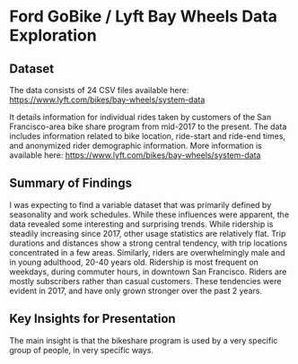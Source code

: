 # Ford GoBike / Lyft Bay Wheels Data Exploration

## Dataset

The data consists of 24 CSV files available here:
https://www.lyft.com/bikes/bay-wheels/system-data

It details information for individual rides taken by customers of the
San Francisco-area bike share program from mid-2017 to the present.
The data includes information related to bike location, ride-start and
ride-end times, and anonymized rider demographic information. More information
is available here:
https://www.lyft.com/bikes/bay-wheels/system-data

## Summary of Findings

I was expecting to find a variable dataset that was primarily defined by
seasonality and work schedules. While these influences were apparent, the
data revealed some interesting and surprising trends. While ridership is
steadily increasing since 2017, other usage statistics are relatively flat.
Trip durations and distances show a strong central tendency, with trip
locations concentrated in a few areas. Similarly, riders are overwhelmingly
male and in young adulthood, 20-40 years old. Ridership is most frequent
on weekdays, during commuter hours, in downtown San Francisco. Riders are
mostly subscribers rather than casual customers. These tendencies were evident
in 2017, and have only grown stronger over the past 2 years.

## Key Insights for Presentation

The main insight is that the bikeshare program is used by a very specific
group of people, in very specific ways. 